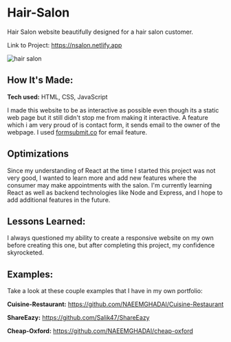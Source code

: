 # Hair-Salon

Hair Salon website beautifully designed for a hair salon customer. 

Link to Project: https://nsalon.netlify.app

![hair salon](https://user-images.githubusercontent.com/51822103/192154388-aa49fe05-88b3-4ce8-9ded-84630a6ca45d.png)

## How It's Made:

**Tech used:** HTML, CSS, JavaScript

I made this website to be as interactive as possible even though its a static web page but it still didn't stop me from making it interactive. 
A feature which i am very proud of is contact form, it sends email to the owner of the webpage. I used [formsubmit.co](https://formsubmit.co/) for email feature. 

## Optimizations

Since my understanding of React at the time I started this project was not very good, I wanted to learn more and add new features where the consumer may make appointments with the salon. I'm currently learning React as well as backend technologies like Node and Express, and I hope to add additional features in the future.

## Lessons Learned:

I always questioned my ability to create a responsive website on my own before creating this one, but after completing this project, my confidence skyrocketed.

## Examples:
Take a look at these couple examples that I have in my own portfolio:

**Cuisine-Restaurant:** https://github.com/NAEEMGHADAI/Cuisine-Restaurant

**ShareEazy:** https://github.com/Salik47/ShareEazy

**Cheap-Oxford:** https://github.com/NAEEMGHADAI/cheap-oxford
